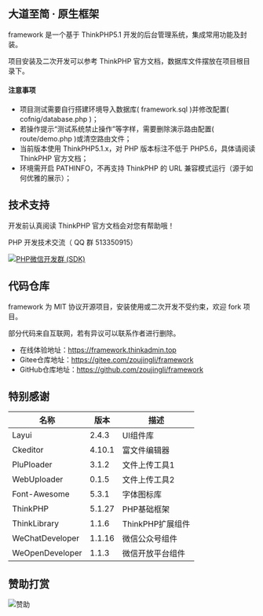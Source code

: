 大道至简 · 原生框架
--
framework 是一个基于 ThinkPHP5.1 开发的后台管理系统，集成常用功能及封装。

项目安装及二次开发可以参考 ThinkPHP 官方文档，数据库文件摆放在项目根目录下。

#### 注意事项
* 项目测试需要自行搭建环境导入数据库( framework.sql )并修改配置( cofnig/database.php )；
* 若操作提示“测试系统禁止操作”等字样，需要删除演示路由配置( route/demo.php )或清空路由文件；
* 当前版本使用 ThinkPHP5.1.x，对 PHP 版本标注不低于 PHP5.6，具体请阅读 ThinkPHP 官方文档；
* 环境需开启 PATHINFO，不再支持 ThinkPHP 的 URL 兼容模式运行（源于如何优雅的展示）；

技术支持
--
开发前认真阅读 ThinkPHP 官方文档会对您有帮助哦！

PHP 开发技术交流（ QQ 群 513350915）

[![PHP微信开发群 (SDK)](http://pub.idqqimg.com/wpa/images/group.png)](http://shang.qq.com/wpa/qunwpa?idkey=ae25cf789dafbef62e50a980ffc31242f150bc61a61164458216dd98c411832a) 


代码仓库
--
 framework 为 MIT 协议开源项目，安装使用或二次开发不受约束，欢迎 fork 项目。
 
 部分代码来自互联网，若有异议可以联系作者进行删除。
 
 * 在线体验地址：https://framework.thinkadmin.top
 * Gitee仓库地址：https://gitee.com/zoujingli/framework
 * GitHub仓库地址：https://github.com/zoujingli/framework
 
特别感谢
--
|名称|版本|描述|
|---|---|---|
|Layui|2.4.3|UI组件库|
|Ckeditor|4.10.1|富文件编辑器|
|PluPloader|3.1.2|文件上传工具1|
|WebUploader|0.1.5|文件上传工具2|
|Font-Awesome|5.3.1|字体图标库|
|ThinkPHP|5.1.27|PHP基础框架|
|ThinkLibrary|1.1.6|ThinkPHP扩展组件|
|WeChatDeveloper|1.1.16|微信公众号组件|
|WeOpenDeveloper|1.1.3|微信开放平台组件|

赞助打赏
--
![赞助](http://zoujingli.oschina.io/static/pay.png)

